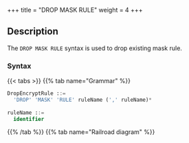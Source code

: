 +++
title = "DROP MASK RULE"
weight = 4
+++

## Description

The `DROP MASK RULE` syntax is used to drop existing mask rule.

### Syntax

{{< tabs >}}
{{% tab name="Grammar" %}}
```sql
DropEncryptRule ::=
  'DROP' 'MASK' 'RULE' ruleName (',' ruleName)*
    
ruleName ::=
  identifier
```
{{% /tab %}}
{{% tab name="Railroad diagram" %}}
<iframe frameborder="0" name="diagram" id="diagram" width="100%" height="100%"></iframe>
{{% /tab %}}
{{< /tabs >}}

### Example

- Drop mask rule

```sql
DROP MASK RULE t_mask, t_mask_1;
```

### Reserved words

`DROP`, `MASK`, `RULE`

### Related links

- [Reserved word](/en/user-manual/shardingsphere-proxy/distsql/syntax/reserved-word/)
